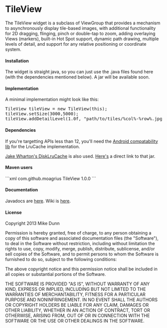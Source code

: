 <h1>TileView</h1>
<p>The TileView widget is a subclass of ViewGroup that provides a mechanism to asynchronously display tile-based images,
with additional functionality for 2D dragging, flinging, pinch or double-tap to zoom, adding overlaying Views (markers),
built-in Hot Spot support, dynamic path drawing, multiple levels of detail, and support for any relative positioning or 
coordinate system.</p>
 
<h4>Installation</h4>
<p>
  The widget is straight java, so you can just use the .java files found here (with the dependencies mentioned below).
  A jar will be available soon.
</p>

<h4>Implementation</h4>
<p>A minimal implementation might look like this:</p>
<pre>TileView tileView = new TileView(this);
tileView.setSize(3000,5000);
tileView.addDetailLevel(1.0f, "path/to/tiles/%col%-%row%.jpg");</pre>

<h4>Dependencies</h4>
<p>
  If you're targetting APIs less than 12, you'll need the 
  <a target="_blank" href="http://developer.android.com/tools/extras/support-library.html">Android compatability lib</a>
  for the LruCache implementation.
</p>
<p>
  <a target="_blank" href="https://github.com/JakeWharton/DiskLruCache">Jake Wharton's DiskLruCache</a> is also used.
  <a target="_blank" href="https://oss.sonatype.org/content/repositories/releases/com/jakewharton/disklrucache/1.3.1/disklrucache-1.3.1.jar">Here's</a> a direct link to that jar.
</p>

<h4>Maven users</h4>
```xml
<dependency>
	<groupId>com.github.moagrius</groupId>
	<artifactId>TileView</artifactId>
	<version>1.0.0</version>
</dependency>
```

<h4>Documentation</h4>
<p>Javadocs are <a href="http://moagrius.github.io/TileView/index.html?com/qozix/tileview/TileView.html" target="_blank">here</a>.
Wiki is <a href="https://github.com/moagrius/TileView/wiki">here</a>.</p>

<h4>License</h4>
<p>Copyright 2013 Mike Dunn</p>

<p>Permission is hereby granted, free of charge, to any person obtaining a copy
of this software and associated documentation files (the "Software"), to deal
in the Software without restriction, including without limitation the rights
to use, copy, modify, merge, publish, distribute, sublicense, and/or sell
copies of the Software, and to permit persons to whom the Software is
furnished to do so, subject to the following conditions:</p>

<p>The above copyright notice and this permission notice shall be included in
all copies or substantial portions of the Software.</p>

<p>THE SOFTWARE IS PROVIDED "AS IS", WITHOUT WARRANTY OF ANY KIND, EXPRESS OR
IMPLIED, INCLUDING BUT NOT LIMITED TO THE WARRANTIES OF MERCHANTABILITY,
FITNESS FOR A PARTICULAR PURPOSE AND NONINFRINGEMENT. IN NO EVENT SHALL THE
AUTHORS OR COPYRIGHT HOLDERS BE LIABLE FOR ANY CLAIM, DAMAGES OR OTHER
LIABILITY, WHETHER IN AN ACTION OF CONTRACT, TORT OR OTHERWISE, ARISING FROM,
OUT OF OR IN CONNECTION WITH THE SOFTWARE OR THE USE OR OTHER DEALINGS IN
THE SOFTWARE.</p>
